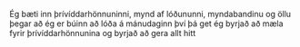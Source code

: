 Ég bæti inn þrívíddarhönnuninni, mynd af lóðununni, myndabandinu og öllu þegar að ég er búinn að lóða á mánudaginn því þá get ég byrjað að mæla fyrir þrívíddarhönnunina og byrjað að gera allt hitt
